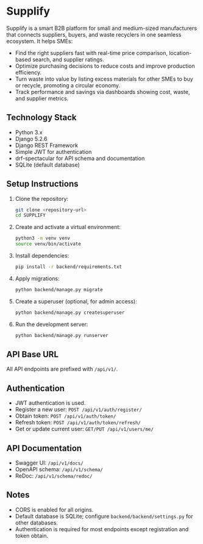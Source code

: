 # Supplify

Supplify is a smart B2B platform for small and medium-sized manufacturers that connects suppliers, buyers, and waste recyclers in one seamless ecosystem. It helps SMEs:
- Find the right suppliers fast with real-time price comparison, location-based search, and supplier ratings.
- Optimize purchasing decisions to reduce costs and improve production efficiency.
- Turn waste into value by listing excess materials for other SMEs to buy or recycle, promoting a circular economy.
- Track performance and savings via dashboards showing cost, waste, and supplier metrics.

## Technology Stack

- Python 3.x
- Django 5.2.6
- Django REST Framework
- Simple JWT for authentication
- drf-spectacular for API schema and documentation
- SQLite (default database)

## Setup Instructions

1. Clone the repository:
   ```bash
   git clone <repository-url>
   cd SUPPLIFY
   ```

2. Create and activate a virtual environment:
   ```bash
   python3 -m venv venv
   source venv/bin/activate
   ```

3. Install dependencies:
   ```bash
   pip install -r backend/requirements.txt
   ```

4. Apply migrations:
   ```bash
   python backend/manage.py migrate
   ```

5. Create a superuser (optional, for admin access):
   ```bash
   python backend/manage.py createsuperuser
   ```

6. Run the development server:
   ```bash
   python backend/manage.py runserver
   ```

## API Base URL

All API endpoints are prefixed with `/api/v1/`.

## Authentication

- JWT authentication is used.
- Register a new user: `POST /api/v1/auth/register/`
- Obtain token: `POST /api/v1/auth/token/`
- Refresh token: `POST /api/v1/auth/token/refresh/`
- Get or update current user: `GET/PUT /api/v1/users/me/`

## API Documentation

- Swagger UI: `/api/v1/docs/`
- OpenAPI schema: `/api/v1/schema/`
- ReDoc: `/api/v1/schema/redoc/`

## Notes

- CORS is enabled for all origins.
- Default database is SQLite; configure `backend/backend/settings.py` for other databases.
- Authentication is required for most endpoints except registration and token obtain.
